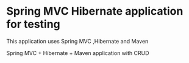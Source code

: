Spring MVC Hibernate application for testing
============================================
This application uses Spring MVC ,Hibernate and Maven

Spring MVC + Hibernate + Maven application with CRUD
